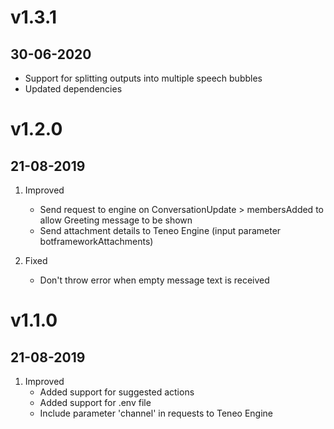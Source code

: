 # v1.3.1
## 30-06-2020
* Support for splitting outputs into multiple speech bubbles
* Updated dependencies

# v1.2.0
## 21-08-2019
1. Improved
    * Send request to engine on ConversationUpdate > membersAdded to allow Greeting message to be shown
    * Send attachment details to Teneo Engine (input parameter botframeworkAttachments)

2. Fixed
    * Don't throw error when empty message text is received

# v1.1.0
## 21-08-2019
1. Improved
    * Added support for suggested actions
    * Added support for .env file
    * Include parameter 'channel' in requests to Teneo Engine
